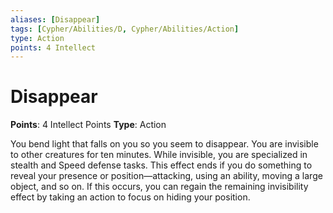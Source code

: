 ```yaml
---
aliases: [Disappear]
tags: [Cypher/Abilities/D, Cypher/Abilities/Action]
type: Action
points: 4 Intellect
---
```


# Disappear

**Points**: 4 Intellect Points
**Type**: Action

You bend light that falls on you so you seem to disappear. You are invisible to other creatures for ten minutes. While invisible, you are specialized in stealth and Speed defense tasks. This effect ends if you do something to reveal your presence or position—attacking, using an ability, moving a large object, and so on. If this occurs, you can regain the remaining invisibility effect by taking an action to focus on hiding your position.
